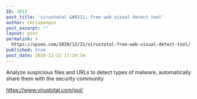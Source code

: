 ```yaml
---
ID: 3813
post_title: 'virustotal &#8211; free web visual detect tool'
author: chrispengcn
post_excerpt: ""
layout: post
permalink: >
  https://vpseo.com/2020/12/21/virustotal-free-web-visual-detect-tool/
published: true
post_date: 2020-12-21 17:24:34
---
```

Analyze suspicious files and URLs to detect types of malware, automatically share them with the security community

https://www.virustotal.com/gui/